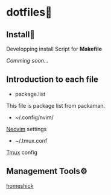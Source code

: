 # dotfiles📄



## Install🚀

Developping install Script for **Makefile**

*Comming soon...*


## Introduction to each file

- package.list

This file is package list from packaman.

- ~/.config/nvim/

[Neovim](https://github.com/neovim/neovim) settings

- ~/.tmux.conf

[Tmux](https://github.com/tmux/tmux) config

## Management Tools⚙
[homeshick](https://github.com/andsens/homeshick)
